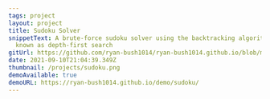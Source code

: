 ```yaml
---
tags: project
layout: project
title: Sudoku Solver
snippetText: A brute-force sudoku solver using the backtracking algorithm, also
  known as depth-first search
gitUrl: https://github.com/ryan-bush1014/ryan-bush1014.github.io/blob/main/demo/sudoku/
date: 2021-09-10T21:04:39.349Z
thumbnail: /projects/sudoku.png
demoAvailable: true
demoURL: https://ryan-bush1014.github.io/demo/sudoku/
---
```

